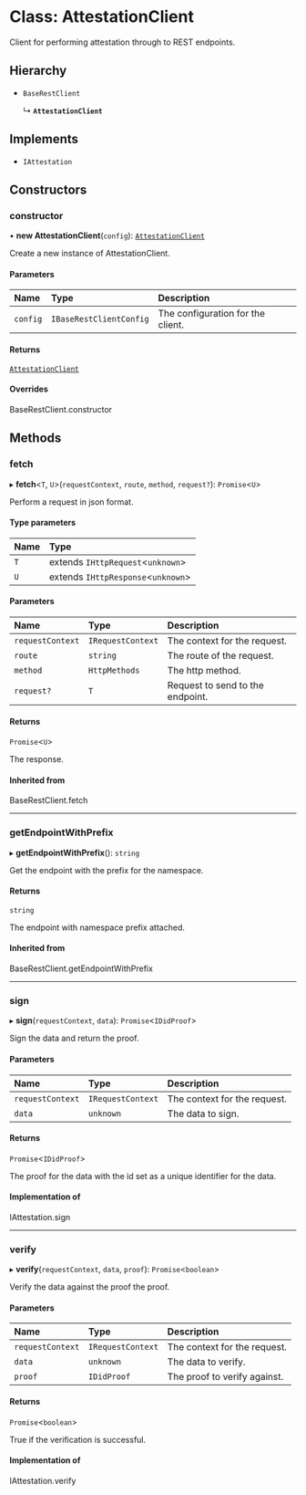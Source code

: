 # Class: AttestationClient

Client for performing attestation through to REST endpoints.

## Hierarchy

- `BaseRestClient`

  ↳ **`AttestationClient`**

## Implements

- `IAttestation`

## Constructors

### constructor

• **new AttestationClient**(`config`): [`AttestationClient`](AttestationClient.md)

Create a new instance of AttestationClient.

#### Parameters

| Name | Type | Description |
| :------ | :------ | :------ |
| `config` | `IBaseRestClientConfig` | The configuration for the client. |

#### Returns

[`AttestationClient`](AttestationClient.md)

#### Overrides

BaseRestClient.constructor

## Methods

### fetch

▸ **fetch**\<`T`, `U`\>(`requestContext`, `route`, `method`, `request?`): `Promise`\<`U`\>

Perform a request in json format.

#### Type parameters

| Name | Type |
| :------ | :------ |
| `T` | extends `IHttpRequest`\<`unknown`\> |
| `U` | extends `IHttpResponse`\<`unknown`\> |

#### Parameters

| Name | Type | Description |
| :------ | :------ | :------ |
| `requestContext` | `IRequestContext` | The context for the request. |
| `route` | `string` | The route of the request. |
| `method` | `HttpMethods` | The http method. |
| `request?` | `T` | Request to send to the endpoint. |

#### Returns

`Promise`\<`U`\>

The response.

#### Inherited from

BaseRestClient.fetch

___

### getEndpointWithPrefix

▸ **getEndpointWithPrefix**(): `string`

Get the endpoint with the prefix for the namespace.

#### Returns

`string`

The endpoint with namespace prefix attached.

#### Inherited from

BaseRestClient.getEndpointWithPrefix

___

### sign

▸ **sign**(`requestContext`, `data`): `Promise`\<`IDidProof`\>

Sign the data and return the proof.

#### Parameters

| Name | Type | Description |
| :------ | :------ | :------ |
| `requestContext` | `IRequestContext` | The context for the request. |
| `data` | `unknown` | The data to sign. |

#### Returns

`Promise`\<`IDidProof`\>

The proof for the data with the id set as a unique identifier for the data.

#### Implementation of

IAttestation.sign

___

### verify

▸ **verify**(`requestContext`, `data`, `proof`): `Promise`\<`boolean`\>

Verify the data against the proof the proof.

#### Parameters

| Name | Type | Description |
| :------ | :------ | :------ |
| `requestContext` | `IRequestContext` | The context for the request. |
| `data` | `unknown` | The data to verify. |
| `proof` | `IDidProof` | The proof to verify against. |

#### Returns

`Promise`\<`boolean`\>

True if the verification is successful.

#### Implementation of

IAttestation.verify
